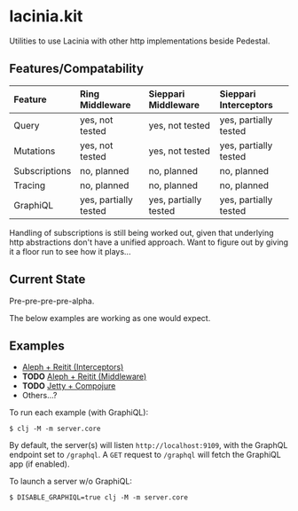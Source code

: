 # lacinia.kit

Utilities to use Lacinia with other http implementations beside Pedestal.


## Features/Compatability

| Feature       | Ring Middleware       | Sieppari Middleware   | Sieppari Interceptors |
|:--------------|:----------------------|:----------------------|:----------------------|
| Query         | yes, not tested       | yes, not tested       | yes, partially tested |
| Mutations     | yes, not tested       | yes, not tested       | yes, partially tested |
| Subscriptions | no, planned           | no, planned           | no, planned           |
| Tracing       | no, planned           | no, planned           | no, planned           |
| GraphiQL      | yes, partially tested | yes, partially tested | yes, partially tested |

Handling of subscriptions is still being worked out, given that underlying
http abstractions don't have a unified approach. Want to figure out by giving
it a floor run to see how it plays...


## Current State

Pre-pre-pre-pre-alpha.

The below examples are working as one would expect.


## Examples

- [Aleph + Reitit (Interceptors)](./examples/aleph-reitit-interceptors)
- **TODO** [Aleph + Reitit (Middleware)](./)
- **TODO** [Jetty + Compojure](./)
- Others...?

To run each example (with GraphiQL):
```
$ clj -M -m server.core
```

By default, the server(s) will listen `http://localhost:9109`,
with the GraphQL endpoint set to `/graphql`. A `GET` request to `/graphql`
will fetch the GraphiQL app (if enabled).

To launch a server w/o GraphiQL:
```
$ DISABLE_GRAPHIQL=true clj -M -m server.core
```

